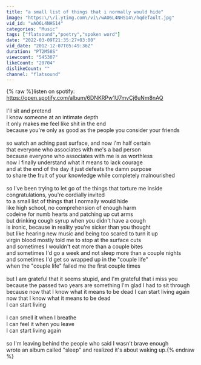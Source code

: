 ```yaml
---
title: "a small list of things that i normally would hide"
image: "https:\/\/i.ytimg.com\/vi\/wAO6L4NHS14\/hqdefault.jpg"
vid_id: "wAO6L4NHS14"
categories: "Music"
tags: ["flatsound","poetry","spoken word"]
date: "2022-03-09T21:35:27+03:00"
vid_date: "2012-12-07T05:49:36Z"
duration: "PT2M58S"
viewcount: "545307"
likeCount: "20704"
dislikeCount: ""
channel: "flatsound"
---
```

{% raw %}listen on spotify:<br /><a rel="nofollow" target="blank" href="https://open.spotify.com/album/6DNKRPw1U7mvCj6uNm8nAQ">https://open.spotify.com/album/6DNKRPw1U7mvCj6uNm8nAQ</a><br /><br />I'll sit and pretend<br />I know someone at an intimate depth<br />it only makes me feel like shit in the end<br />because you're only as good as the people you consider your friends<br /><br />so watch an aching past surface, and now i'm half certain<br />that everyone who associates with me's a bad person<br />because everyone who associates with me is as worthless <br />now I finally understand what it means to lack courage<br />and at the end of the day it just defeats the damn purpose<br />to share the fruit of your knowledge while completely malnourished<br /><br />so I've been trying to let go of the things that torture me inside<br />congratulations, you're cordially invited<br />to a small list of things that I normally would hide<br />like high school, no comprehension of enough harm<br />codeine for numb hearts and patching up cut arms<br />but drinking cough syrup when you didn't have a cough<br />is ironic, because in reality you're sicker than you thought<br />but like hearing new music and being too scared to turn it up<br />virgin blood mostly told me to stop at the surface cuts<br />and sometimes I wouldn't eat more than a couple bites<br />and sometimes I'd go a week and not sleep more than a couple nights<br />and sometimes I'd get so wrapped up in the &quot;couple life&quot;<br />when the &quot;couple life&quot; failed me the first couple times<br /><br />but I am grateful that it seems stupid, and I'm grateful that i miss you<br />because the passed two years are something I'm glad I had to sit through<br />because now that I know what it means to be dead I can start living again<br />now that I know what it means to be dead<br />I can start living<br /><br />I can smell it when I breathe<br />I can feel it when you leave<br />I can start living again<br /><br />so I'm leaving behind the people who said I wasn't brave enough<br />wrote an album called &quot;sleep&quot; and realized it's about waking up.{% endraw %}
